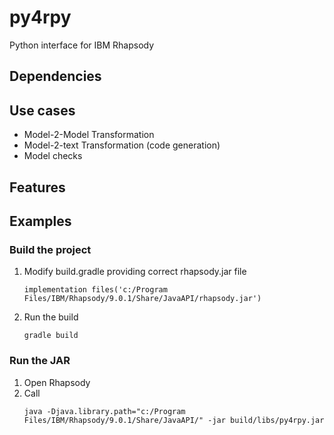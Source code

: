# py4rpy

Python interface for IBM Rhapsody

## Dependencies

## Use cases

- Model-2-Model Transformation
- Model-2-text Transformation (code generation)
- Model checks

## Features

## Examples

### Build the project

1. Modify build.gradle providing correct rhapsody.jar file
    ~~~
    implementation files('c:/Program Files/IBM/Rhapsody/9.0.1/Share/JavaAPI/rhapsody.jar')
    ~~~
2. Run the build
    ~~~
    gradle build
    ~~~

### Run the JAR

1. Open Rhapsody
2. Call
    ~~~
    java -Djava.library.path="c:/Program Files/IBM/Rhapsody/9.0.1/Share/JavaAPI/" -jar build/libs/py4rpy.jar
    ~~~
